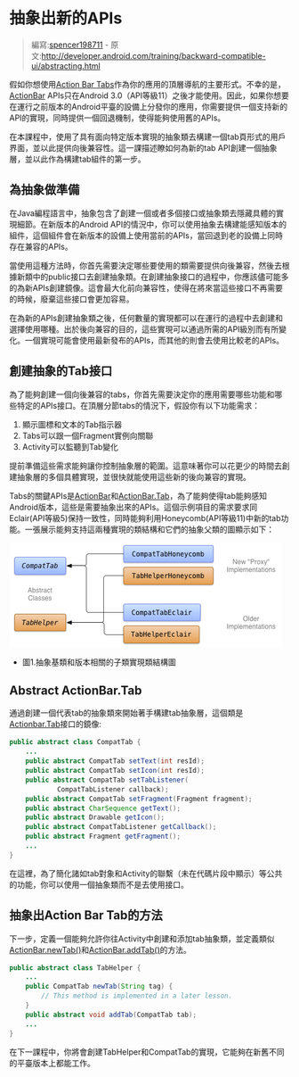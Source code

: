 # 抽象出新的APIs

> 編寫:[spencer198711](https://github.com/spencer198711) - 原文:<http://developer.android.com/training/backward-compatible-ui/abstracting.html>

假如你想使用[Action Bar Tabs](http://developer.android.com/guide/topics/ui/actionbar.html#Tabs)作為你的應用的頂層導航的主要形式。不幸的是，[ActionBar](http://developer.android.com/reference/android/app/ActionBar.html) APIs只在Android 3.0（API等級11）之後才能使用。因此，如果你想要在運行之前版本的Android平臺的設備上分發你的應用，你需要提供一個支持新的API的實現，同時提供一個回退機制，使得能夠使用舊的APIs。

在本課程中，使用了具有面向特定版本實現的抽象類去構建一個tab頁形式的用戶界面，並以此提供向後兼容性。這一課描述瞭如何為新的tab API創建一個抽象層，並以此作為構建tab組件的第一步。

## 為抽象做準備

在Java編程語言中，抽象包含了創建一個或者多個接口或抽象類去隱藏具體的實現細節。在新版本的Android API的情況中，你可以使用抽象去構建能感知版本的組件，這個組件會在新版本的設備上使用當前的APIs，當回退到老的設備上同時存在兼容的APIs。

當使用這種方法時，你首先需要決定哪些要使用的類需要提供向後兼容，然後去根據新類中的public接口去創建抽象類。在創建抽象接口的過程中，你應該儘可能多的為新APIs創建鏡像。這會最大化前向兼容性，使得在將來當這些接口不再需要的時候，廢棄這些接口會更加容易。

在為新的APIs創建抽象類之後，任何數量的實現都可以在運行的過程中去創建和選擇使用哪種。出於後向兼容的目的，這些實現可以通過所需的API級別而有所變化。一個實現可能會使用最新發布的APIs，而其他的則會去使用比較老的APIs。

## 創建抽象的Tab接口

為了能夠創建一個向後兼容的tabs，你首先需要決定你的應用需要哪些功能和哪些特定的APIs接口。在頂層分節tabs的情況下，假設你有以下功能需求：

1. 顯示圖標和文本的Tab指示器
2. Tabs可以跟一個Fragment實例向關聯
3. Activity可以監聽到Tab變化

提前準備這些需求能夠讓你控制抽象層的範圍。這意味著你可以花更少的時間去創建抽象層的多個具體實現，並很快就能使用這些新的後向兼容的實現。

Tabs的關鍵APIs是[ActionBar](http://developer.android.com/reference/android/app/ActionBar.html)和[ActionBar.Tab](http://developer.android.com/reference/android/app/ActionBar.Tab.html)，為了能夠使得tab能夠感知Android版本，這些是需要抽象出來的APIs。這個示例項目的需求要求同Eclair(API等級5)保持一致性，同時能夠利用Honeycomb(API等級11)中新的tab功能。一張展示能夠支持這兩種實現的類結構和它們的抽象父類的圖顯示如下：

![backward-compatible-ui-classes](backward-compatible-ui-classes.png)

* 圖1.抽象基類和版本相關的子類實現類結構圖

## Abstract ActionBar.Tab

通過創建一個代表tab的抽象類來開始著手構建tab抽象層，這個類是[Actionbar.Tab](http://developer.android.com/reference/android/app/ActionBar.Tab.html)接口的鏡像:

```java
public abstract class CompatTab {
    ...
    public abstract CompatTab setText(int resId);
    public abstract CompatTab setIcon(int resId);
    public abstract CompatTab setTabListener(
            CompatTabListener callback);
    public abstract CompatTab setFragment(Fragment fragment);
	public abstract CharSequence getText();
    public abstract Drawable getIcon();
    public abstract CompatTabListener getCallback();
    public abstract Fragment getFragment();
    ...
}
```

在這裡，為了簡化諸如tab對象和Activity的聯繫（未在代碼片段中顯示）等公共的功能，你可以使用一個抽象類而不是去使用接口。

## 抽象出Action Bar Tab的方法

下一步，定義一個能夠允許你往Activity中創建和添加tab抽象類，並定義類似[ActionBar.newTab()](http://developer.android.com/reference/android/app/ActionBar.html#newTab())和[ActionBar.addTab()](http://developer.android.com/reference/android/app/ActionBar.html#addTab(android.app.ActionBar.Tab))的方法。

```java
public abstract class TabHelper {
    ...
	public CompatTab newTab(String tag) {
        // This method is implemented in a later lesson.
    }
	public abstract void addTab(CompatTab tab);
	...
}
```

在下一課程中，你將會創建TabHelper和CompatTab的實現，它能夠在新舊不同的平臺版本上都能工作。
